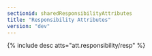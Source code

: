 ```yaml
---
sectionid: sharedResponsibilityAttributes
title: "Responsibility Attributes"
version: "dev"
---
```


{% include desc atts="att.responsibility/resp" %}
